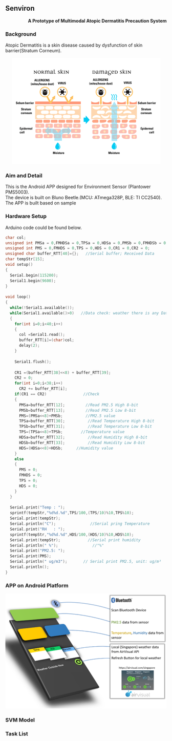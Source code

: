## Senviron <br/>
<p align="right">
<b>A Prototype of Multimodal Atopic Dermatitis Precaution System</b>
</p>

### Background <br/>
Atopic Dermatitis is a skin disease caused by dysfunction of skin barrier(Stratum Corneum). 
<p align="center"> 
<img src="img/ad.png">
</p>

### Aim and Detail

This is the Android APP designed for Environment Sensor (Plantower PMS5003).<br/>
The device is built on Bluno Beetle.(MCU: ATmega328P, BLE: TI CC2540).<br/>
The APP is built based on sample 

### Hardware Setup

Arduino code could be found below. 

```C
char col;
unsigned int PMSa = 0,FMHDSa = 0,TPSa = 0,HDSa = 0,PMSb = 0,FMHDSb = 0,TPSb = 0,HDSb = 0;
unsigned int PMS = 0,FMHDS = 0,TPS = 0,HDS = 0,CR1 = 0,CR2 = 0;
unsigned char buffer_RTT[40]={};   //Serial buffer; Received Data
char tempStr[15];
void setup() 
{
  Serial.begin(115200);
  Serial1.begin(9600);
}

void loop() 
{
  while(!Serial1.available());
  while(Serial1.available()>0)   //Data check: weather there is any Data in Serial1
  {
    for(int i=0;i<40;i++)
    {
      col =Serial1.read();
      buffer_RTT[i]=(char)col;
      delay(2);
    }

    Serial1.flush();

    CR1 =(buffer_RTT[38]<<8) + buffer_RTT[39];
    CR2 = 0;
    for(int i=0;i<38;i++)
      CR2 += buffer_RTT[i];
    if(CR1 == CR2)                //Check
    {
      PMSa=buffer_RTT[12];         //Read PM2.5 High 8-bit
      PMSb=buffer_RTT[13];         //Read PM2.5 Low 8-bit
      PMS=(PMSa<<8)+PMSb;          //PM2.5 value
      TPSa=buffer_RTT[30];          //Read Temperature High 8-bit
      TPSb=buffer_RTT[31];          //Read Temperature Low 8-bit
      TPS=(TPSa<<8)+TPSb;        //Temperature value
      HDSa=buffer_RTT[32];          //Read Humidity High 8-bit
      HDSb=buffer_RTT[33];          //Read Humidity Low 8-bit
      HDS=(HDSa<<8)+HDSb;      //Humidity value
    }
    else
    {
      PMS = 0;
      FMHDS = 0;
      TPS = 0;
      HDS = 0;
    }
  }

  Serial.print("Temp : ");
  sprintf(tempStr,"%d%d.%d",TPS/100,(TPS/10)%10,TPS%10);
  Serial.print(tempStr);  
  Serial.println("C");               //Serial pring Temperature
  Serial.print("RH   : "); 
  sprintf(tempStr,"%d%d.%d",HDS/100,(HDS/10)%10,HDS%10);              
  Serial.print(tempStr);            //Serial print humidity
  Serial.println(" %");               //"%"
  Serial.print("PM2.5: ");
  Serial.print(PMS);            
  Serial.println(" ug/m3");       // Serial print PM2.5, unit: ug/m³
  Serial.println(); 
}
```
### APP on Android Platform
![demo](img/demo.png) <br/>
### SVM Model 


### Task List

